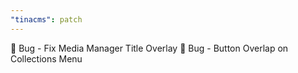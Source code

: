 ```yaml
---
"tinacms": patch
---
```


🐛 Bug - Fix Media Manager Title Overlay
🐛 Bug - Button Overlap on Collections Menu
